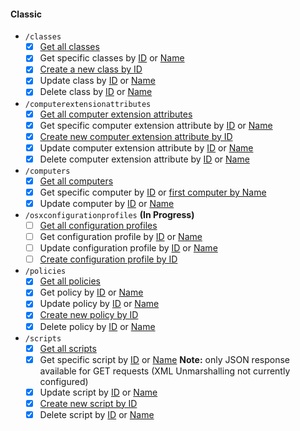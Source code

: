 #### Classic
  - `/classes`
    - [x] [Get all classes](https://developer.jamf.com/jamf-pro/reference/findclasses)
    - [x] Get specific classes by [ID](https://developer.jamf.com/jamf-pro/reference/findclassesbyid) or [Name](https://developer.jamf.com/jamf-pro/reference/findclassesbyname)
    - [x] [Create a new class by ID](https://developer.jamf.com/jamf-pro/reference/createclassbyid) 
    - [x] Update class by [ID](https://developer.jamf.com/jamf-pro/reference/updateclassbyid) or [Name](https://developer.jamf.com/jamf-pro/reference/updateclassbyname)
    - [x] Delete class by [ID](https://developer.jamf.com/jamf-pro/reference/deleteclassbyid) or [Name](https://developer.jamf.com/jamf-pro/reference/deleteclassbyname)

  - `/computerextensionattributes`
    - [x] [Get all computer extension attributes](https://developer.jamf.com/jamf-pro/reference/findcomputerextensionattributes)
    - [x] Get specific computer extension attribute by [ID](https://developer.jamf.com/jamf-pro/reference/findcomputerextensionattributesbyid) or [Name](https://developer.jamf.com/jamf-pro/reference/findcomputerextensionattributesbyname)
    - [x] [Create new computer extension attribute by ID](https://developer.jamf.com/jamf-pro/reference/createcomputerextensionattributebyid) 
    - [x] Update computer extension attribute by [ID](https://developer.jamf.com/jamf-pro/reference/updatecomputerextensionattributebyid) or [Name](https://developer.jamf.com/jamf-pro/reference/updatecomputerextensionattributebyname)
    - [x] Delete computer extension attribute by [ID](https://developer.jamf.com/jamf-pro/reference/deletecomputerextensionattributebyid) or [Name](https://developer.jamf.com/jamf-pro/reference/deletecomputerextensionattributebyname)

  - `/computers`
    - [x] [Get all computers](https://developer.jamf.com/jamf-pro/reference/findcomputers)
    - [x] Get specific computer by [ID](https://developer.jamf.com/jamf-pro/reference/findcomputersbyid) or [first computer by Name](https://developer.jamf.com/jamf-pro/reference/findcomputersbyname)
    - [x] Update computer by [ID](https://developer.jamf.com/jamf-pro/reference/updatecomputerbyid) or [Name](https://developer.jamf.com/jamf-pro/reference/updatecomputerbyname)

  - `/osxconfigurationprofiles` **(In Progress)**
    - [ ] [Get all configuration profiles](https://developer.jamf.com/jamf-pro/reference/findosxconfigurationprofiles)
    - [ ] Get configuration profile by [ID](https://developer.jamf.com/jamf-pro/reference/findosxconfigurationprofilesbyid) or [Name](https://developer.jamf.com/jamf-pro/reference/findosxconfigurationprofilesbyname)
    - [ ] Update configuration profile by [ID](https://developer.jamf.com/jamf-pro/reference/updateosxconfigurationprofilebyid) or [Name](https://developer.jamf.com/jamf-pro/reference/updateosxconfigurationprofilebyname)
    - [ ] [Create configuration profile by ID](https://developer.jamf.com/jamf-pro/reference/createosxconfigurationprofilebyid)
  
  - `/policies`
    - [x] [Get all policies](https://developer.jamf.com/jamf-pro/reference/findpolicies)
    - [x] Get policy by [ID](https://developer.jamf.com/jamf-pro/reference/findpoliciesbyid) or [Name](https://developer.jamf.com/jamf-pro/reference/findpoliciesbyname)
    - [x] Update policy by [ID](https://developer.jamf.com/jamf-pro/reference/updatepolicybyid) or [Name](https://www.jamf.com/developers/apis/classic/reference/#/policies/updatePolicyByName)
    - [x] [Create new policy by ID](https://developer.jamf.com/jamf-pro/reference/createpolicybyid)
    - [x] Delete policy by [ID](https://developer.jamf.com/jamf-pro/reference/deletepolicybyid) or [Name](https://developer.jamf.com/jamf-pro/reference/deletepolicybyname)

  - `/scripts`
    - [x] [Get all scripts](https://developer.jamf.com/jamf-pro/reference/findscripts)
    - [x] Get specific script by [ID](https://developer.jamf.com/jamf-pro/reference/findscriptsbyid) or [Name](https://developer.jamf.com/jamf-pro/reference/findscriptsbyname) **Note:** only JSON response available for GET requests (XML Unmarshalling not currently configured)
    - [x] Update script by [ID](https://developer.jamf.com/jamf-pro/reference/updatescriptbyid) or [Name](https://developer.jamf.com/jamf-pro/reference/updatescriptbyname)
    - [x] [Create new script by ID](https://developer.jamf.com/jamf-pro/reference/createscriptbyid)
    - [x] Delete script by [ID](https://developer.jamf.com/jamf-pro/reference/deletescriptbyid) or [Name](https://developer.jamf.com/jamf-pro/reference/deletescriptbyname)
